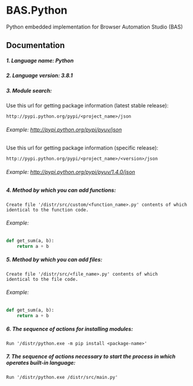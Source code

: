 # BAS.Python

Python embedded implementation for Browser Automation Studio (BAS)

## Documentation
##### 1. Language name: Python
##### 2. Language version: 3.8.1
##### 3. Module search:

Use this url for getting package information (latest stable release):
```
http://pypi.python.org/pypi/<project_name>/json
```
###### Example: http://pypi.python.org/pypi/pyuv/json

Use this url for getting package information (specific release):
```
http://pypi.python.org/pypi/<project_name>/<version>/json
```
###### Example: http://pypi.python.org/pypi/pyuv/1.4.0/json

##### 4. Method by which you can add functions:
```
Create file '/distr/src/custom/<function_name>.py' contents of which
identical to the function code.
```

###### Example:
```python
def get_sum(a, b):
    return a + b
```
##### 5. Method by which you can add files:
```
Create file '/distr/src/<file_name>.py' contents of which 
identical to the file code.
```

###### Example:
```python
def get_sum(a, b):
    return a + b
```
##### 6. The sequence of actions for installing modules:
```
Run '/distr/python.exe -m pip install <package-name>'
```

##### 7. The sequence of actions necessary to start the process in which operates built-in language:
```
Run '/distr/python.exe /distr/src/main.py'
```